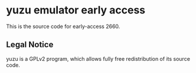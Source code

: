 yuzu emulator early access
=============

This is the source code for early-access 2660.

## Legal Notice

yuzu is a GPLv2 program, which allows fully free redistribution of its source code.